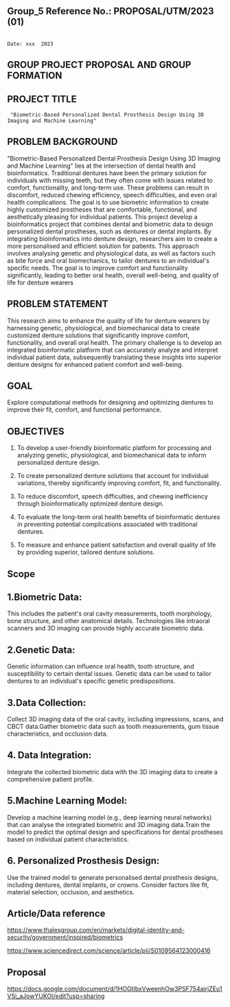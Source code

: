 ## Group_5                                                           Reference No.: PROPOSAL/UTM/2023 (01) 

                                                                                                           Date: xxx  2023 
 


##  GROUP PROJECT PROPOSAL AND GROUP FORMATION 
 

##  PROJECT TITLE	

     "Biometric-Based Personalized Dental Prosthesis Design Using 3D Imaging and Machine Learning"
 
##  PROBLEM BACKGROUND
 
"Biometric-Based Personalized Dental Prosthesis Design Using 3D Imaging and Machine Learning" lies at the intersection of dental health and bioinformatics. Traditional dentures have been the primary solution for individuals with missing teeth, but they often come with issues related to comfort, functionality, and long-term use. These problems can result in discomfort, reduced chewing efficiency, speech difficulties, and even oral health complications. The goal is to use biometric information to create highly customized prostheses that are comfortable, functional, and aesthetically pleasing for individual patients.
This project develop a bioinformatics project that combines dental and biometric data to design personalized dental prostheses, such as dentures or dental implants. By integrating bioinformatics into denture design, researchers aim to create a more personalised and efficient solution for patients. This approach involves analysing genetic and physiological data, as well as factors such as bite force and oral biomechanics, to tailor dentures to an individual's specific needs. The goal is to improve comfort and functionality significantly, leading to better oral health, overall well-being, and quality of life for denture wearers

 
## PROBLEM STATEMENT 
 
This research aims to enhance the quality of life for denture wearers by harnessing genetic, physiological, and biomechanical data to create customized denture solutions that significantly improve comfort, functionality, and overall oral health. The primary challenge is to develop an integrated bioinformatic platform that can accurately analyze and interpret individual patient data, subsequently translating these insights into superior denture designs for enhanced patient comfort and well-being. 
 
## GOAL
	
Explore computational methods for designing and optimizing dentures to improve their fit, comfort, and functional performance.
 
## OBJECTIVES	


1. To develop a user-friendly bioinformatic platform for processing and analyzing genetic, physiological, and biomechanical data to inform personalized denture design.


2. To create personalized denture solutions that account for individual variations, thereby significantly improving comfort, fit, and functionality.


3. To reduce discomfort, speech difficulties, and chewing inefficiency through bioinformatically optimized denture design.


4. To evaluate the long-term oral health benefits of bioinformatic dentures in preventing potential complications associated with traditional dentures.


5. To measure and enhance patient satisfaction and overall quality of life by providing superior, tailored denture solutions.


## Scope 

## 1.Biometric Data: 
This includes the patient's oral cavity measurements, tooth morphology, bone structure, and other anatomical details. Technologies like intraoral scanners and 3D imaging can provide highly accurate biometric data.


## 2.Genetic Data: 
Genetic information can influence oral health, tooth structure, and susceptibility to certain dental issues. Genetic data can be used to tailor dentures to an individual's specific genetic predispositions.


## 3.Data Collection:
Collect 3D imaging data of the oral cavity, including impressions, scans, and CBCT data.Gather biometric data such as tooth measurements, gum tissue characteristics, and occlusion data.


## 4. Data Integration:
Integrate the collected biometric data with the 3D imaging data to create a comprehensive patient profile.


## 5.Machine Learning Model:
 Develop a machine learning model (e.g., deep learning neural networks) that can  analyse the integrated biometric and 3D imaging data.Train the model to predict the  optimal design and specifications for dental prostheses based on individual patient  characteristics.


## 6. Personalized Prosthesis Design:
Use the trained model to generate personalised dental prosthesis designs, including dentures, dental implants, or crowns. Consider factors like fit, material selection, occlusion, and aesthetics.


## Article/Data reference 
https://www.thalesgroup.com/en/markets/digital-identity-and-security/government/inspired/biometrics

https://www.sciencedirect.com/science/article/pii/S0109564123000416 

## Proposal
https://docs.google.com/document/d/1HOGtIbxVweenhOw3PSF754airjZEu1VSi_aJowYUKOI/edit?usp=sharing

 

 



